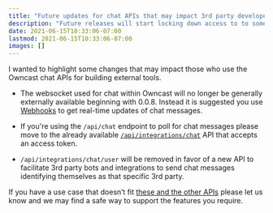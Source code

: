 ```yaml
---
title: "Future updates for chat APIs that may impact 3rd party developers"
description: "Future releases will start locking down access to to some APIs."
date: 2021-06-15T10:33:06-07:00
lastmod: 2021-06-15T10:33:06-07:00
images: []
---
```


I wanted to highlight some changes that may impact those who use the Owncast chat APIs for building external tools.

- The websocket used for chat within Owncast will no longer be generally externally available beginning with 0.0.8. Instead it is suggested you use [Webhooks](https://owncast.online/thirdparty/webhooks/) to get real-time updates of chat messages.

- If you're using the `/api/chat` endpoint to poll for chat messages please move to the already available [`/api/integrations/chat`](https://owncast.online/thirdparty/apis/) API that accepts an access token.

- `/api/integrations/chat/user` will be removed in favor of a new API to facilitate 3rd party bots and integrations to send chat messages identifying themselves as that specific 3rd party.

If you have a use case that doesn’t fit [these and the other APIs](https://owncast.online/thirdparty/) please let us know and we may find a safe way to support the features you require.
